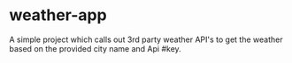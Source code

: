 # weather-app
A simple project which calls out 3rd party weather API's to get the weather based on the provided city name and Api #key.
